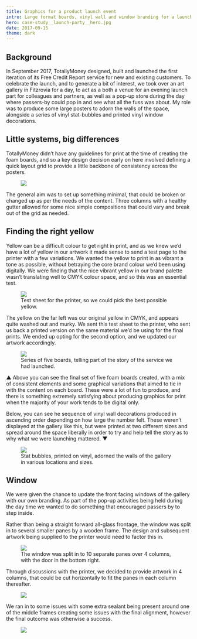 ```yaml
---
title: Graphics for a product launch event
intro: Large format boards, vinyl wall and window branding for a launch event held an art gallery in Fitzrovia. 
hero: case-study__launch-party__hero.jpg
date: 2017-09-15
theme: dark
---
```




## Background

In September 2017, TotallyMoney designed, built and launched the first iteration of its Free Credit Report service for new and existing customers. To celebrate the launch, and to generate a bit of interest, we took over an art gallery in Fitzrovia for a day, to act as a both a venue for an evening launch part for colleagues and partners, as well as a pop-up store during the day where passers-by could pop in and see what all the fuss was about. 
My role was to produce some large posters to adorn the walls of the space, alongside a series of vinyl stat-bubbles and printed vinyl window decorations.  

## Little systems, big differences

TotallyMoney didn’t have any guidelines for print at the time of creating the foam boards, and so a key design decision early on here involved defining a quick layout grid to provide a little backbone of consistency across the posters.

<figure>
  <img src="/_assets/img/case-study__launch-party__layout.jpg" />
</figure>

The general aim was to set up something minimal, that could be broken or changed up as per the needs of the content. Three columns with a healthy gutter allowed for some nice simple compositions that could vary and break out of the grid as needed.

## Finding the right yellow

Yellow can be a difficult colour to get right in print, and as we knew we’d have a lot of yellow in our artwork it made sense to send a test page to the printer with a few variations. We wanted the yellow to print in as vibrant a tone as possible, without betraying the core brand colour we’d been using digitally. We were finding that the nice vibrant yellow in our brand palette wasn’t translating well to CMYK colour space, and so this was an essential test.

<figure>
  <img src="/_assets/img/case-study__launch-party__yellows.jpg" />
  <figcaption>Test sheet for the printer, so we could pick the best possible yellow.</figcaption>
</figure>

The yellow on the far left was our original yellow in CMYK, and appears quite washed out and murky. We sent this test sheet to the printer, who sent us back a printed version on the same material we’d be using for the final prints. We ended up opting for the second option, and we updated our artwork accordingly. 

<figure>
  <img src="/_assets/img/case-study__launch-party__boards.jpg" />
  <figcaption>Series of five boards, telling part of the story of the service we had launched.</figcaption>
</figure>	

&#9650; Above you can see the final set of five foam boards created, with a mix of consistent elements and some graphical variations that aimed to tie in with the content on each board. These were a lot of fun to produce, and there is something extremely satisfying about producing graphics for print when the majority of your work tends to be digital only.

Below, you can see he sequence of vinyl wall decorations produced in ascending order depending on how large the number felt. These weren’t displayed at the gallery like this, but were printed at two different sizes and spread around the space liberally in order to try and help tell the story as to why what we were launching mattered. &#9660;

<figure>
  <img src="/_assets/img/case-study__launch-party__bubbles.jpg" />
  <figcaption>Stat bubbles, printed on vinyl, adorned the walls of the gallery in various locations and sizes. </figcaption>
</figure>

## Window

We were given the chance to update the front facing windows of the gallery with our own branding. As part of the pop-up activities being held during the day time we wanted to do something that encouraged passers by to step inside. 

Rather than being a straight forward all-glass frontage, the window was split in to several smaller panes by a wooden frame. The design and subsequent artwork being supplied to the printer would need to factor this in.  

<figure>
  <img src="/_assets/img/case-study__launch-party__windowplan.jpg" />
  <figcaption>The window was split in to 10 separate panes over 4 columns, with the door in the bottom right.</figcaption>
</figure>

Through discussions with the printer, we decided to provide artwork in 4 columns, that could be cut horizontally to fit the panes in each column thereafter. 

<figure>
  <img src="/_assets/img/case-study__launch-party__drops.jpg" />
</figure>

We ran in to some issues with some extra sealant being present around one of the middle frames creating some issues with the final alignment, however the final outcome was otherwise a success.

<figure>
  <img src="/_assets/img/case-study__launch-party__photos.jpg" />
</figure>


